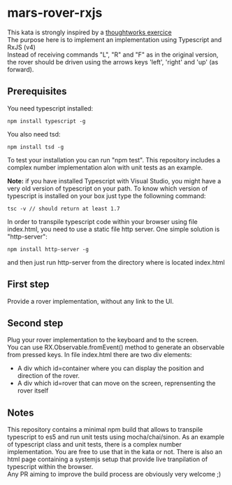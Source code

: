 # mars-rover-rxjs

This kata is strongly inspired by a [thoughtworks exercice](https://www.google.fr/webhp?sourceid=chrome-instant&ion=1&espv=2&ie=UTF-8#q=mars+rovers+thoughtworks)  
The purpose here is to implement an implementation using Typescript and RxJS (v4)  
Instead of receiving commands "L", "R" and "F" as in the original version, the rover should be driven using the arrows keys 'left', 'right' and 'up' (as forward).

## Prerequisites
You need typescript installed: 
    
    npm install typescript -g  
    
You also need tsd: 

    npm install tsd -g  
To test your installation you can run "npm test". This repository includes a complex number implementation alon with unit tests as an example.  

**Note:** if you have installed Typescript with Visual Studio, you might have a very old version of typescript on your path. To know which version of typescript is installed on your box just type the followning command:

    tsc -v // should return at least 1.7

In order to transpile typescript code within your browser using file index.html, you need to use a static file http server. One simple solution is "http-server":

    npm install http-server -g
    
and then just run http-server from the directory where is located index.html

## First step
Provide a rover implementation, without any link to the UI.

## Second step
Plug your rover implementation to the keyboard and to the screen.  
You can use RX.Observable.fromEvent() method to generate an observable from pressed keys.
In file index.html there are two div elements:
- A div which id=container where you can display the position and direction of the rover.
- A div which id=rover that can move on the screen, reprensenting the rover itself

## Notes
This repository contains a minimal npm build that allows to transpile typescript to es5 and run unit tests using mocha/chai/sinon.
As an example of typescript class and unit tests, there is a complex number implementation. You are free to use that in the kata or not.
There is also an html page containing a systemjs setup that provide live tranpilation of typescript within the browser.  
Any PR aiming to improve the build process are obviously very welcome ;)
